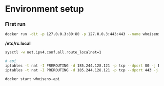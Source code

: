 # Environment setup


### First run

```bash
docker run -dit -p 127.0.0.3:80:80 -p 127.0.0.3:443:443 --name whoisens-api whoisens-api
```


**/etc/rc.local**

```bash
sysctl -w net.ipv4.conf.all.route_localnet=1

# api
iptables -t nat -I PREROUTING -d 185.244.128.121 -p tcp --dport 80 -j DNAT --to 127.0.0.3:80
iptables -t nat -I PREROUTING -d 185.244.128.121 -p tcp --dport 443 -j DNAT --to 127.0.0.3:443

docker start whoisens-api
```
